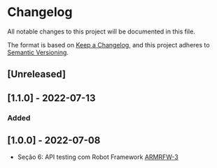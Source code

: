 # Changelog

All notable changes to this project will be documented in this file.

The format is based on [Keep a Changelog](https://keepachangelog.com/en/1.0.0/),
and this project adheres to [Semantic Versioning](https://semver.org/spec/v2.0.0.html).

## [Unreleased]

## [1.1.0] - 2022-07-13

### Added

## [1.0.0] - 2022-07-08

- Seção 6: API testing com Robot Framework [ARMRFW-3](https://armcosta.atlassian.net/browse/ARMRFW-3)
